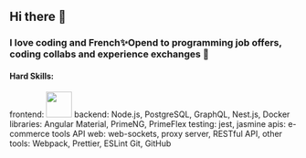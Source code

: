 ## Hi there 👋

### I love coding and French✨Opend to programming job offers, coding collabs and experience exchanges 🤝

#### Hard Skills: 
frontend: 
<img src="(https://github.com/devicons/devicon/blob/master/icons/sass/sass-original.svg)" with="45" height="45"/>
backend: 
Node.js, PostgreSQL, GraphQL, Nest.js, Docker
libraries: 
Angular Material, PrimeNG, PrimeFlex
testing: 
jest, jasmine
apis: 
e-commerce tools API
web:
web-sockets, proxy server, RESTful API,
other tools: 
Webpack, Prettier, ESLint
Git, GitHub

